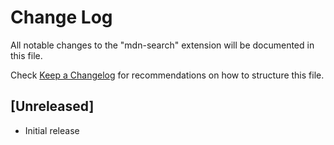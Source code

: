 # Change Log

All notable changes to the "mdn-search" extension will be documented in this file.

Check [Keep a Changelog](http://keepachangelog.com/) for recommendations on how to structure this file.

## [Unreleased]

- Initial release